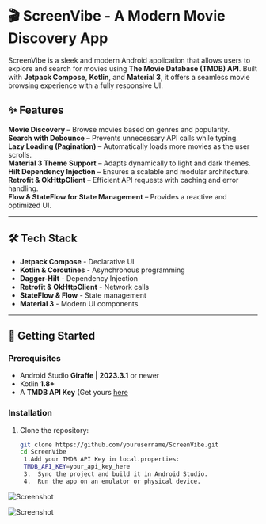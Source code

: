 # 🎬 ScreenVibe - A Modern Movie Discovery App

ScreenVibe is a sleek and modern Android application that allows users to explore and search for movies using **The Movie Database (TMDB) API**. Built with **Jetpack Compose**, **Kotlin**, and **Material 3**, it offers a seamless movie browsing experience with a fully responsive UI.

## ✨ Features
 **Movie Discovery** – Browse movies based on genres and popularity.  
 **Search with Debounce** – Prevents unnecessary API calls while typing.  
 **Lazy Loading (Pagination)** – Automatically loads more movies as the user scrolls.  
 **Material 3 Theme Support** – Adapts dynamically to light and dark themes.  
 **Hilt Dependency Injection** – Ensures a scalable and modular architecture.  
 **Retrofit & OkHttpClient** – Efficient API requests with caching and error handling.  
 **Flow & StateFlow for State Management** – Provides a reactive and optimized UI.  

---

## 🛠 Tech Stack
- **Jetpack Compose** - Declarative UI  
- **Kotlin & Coroutines** - Asynchronous programming  
- **Dagger-Hilt** - Dependency Injection  
- **Retrofit & OkHttpClient** - Network calls  
- **StateFlow & Flow** - State management  
- **Material 3** - Modern UI components  

---

## 🚀 Getting Started

### Prerequisites
- Android Studio **Giraffe | 2023.3.1** or newer  
- Kotlin **1.8+**  
- A **TMDB API Key** (Get yours [here](https://www.themoviedb.org/signup)

### Installation
1. Clone the repository:  
   ```sh
   git clone https://github.com/yourusername/ScreenVibe.git
   cd ScreenVibe
	1.Add your TMDB API Key in local.properties:
    TMDB_API_KEY=your_api_key_here
	3.	Sync the project and build it in Android Studio.
	4.	Run the app on an emulator or physical device.

![Screenshot](https://github.com/user-attachments/assets/48a568e5-3841-4091-a187-38bcdce964b0)

![Screenshot](https://github.com/user-attachments/assets/bba2f35b-5eed-4577-b1c4-7e0cf44ea91f)
